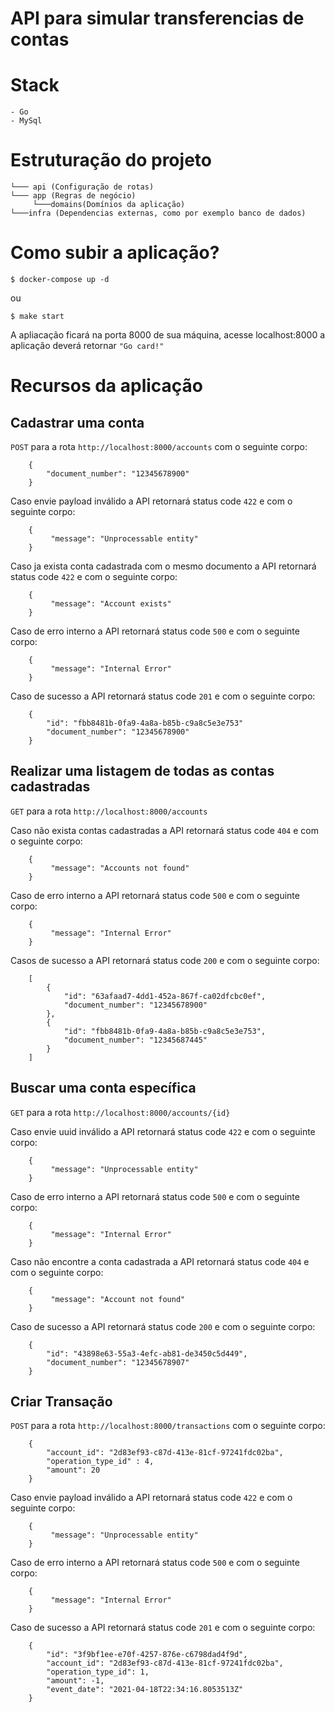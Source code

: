 # API para simular transferencias de contas

# Stack
    - Go
    - MySql

# Estruturação do projeto
    └─── api (Configuração de rotas)
    └─── app (Regras de negócio)
         └───domains(Domínios da aplicação)
    └───infra (Dependencias externas, como por exemplo banco de dados)

# Como subir a aplicação?
```shell
$ docker-compose up -d
```
ou
```shell
$ make start
```

A apliacação ficará na porta 8000 de sua máquina, acesse localhost:8000 a aplicação deverá retornar `"Go card!"`

# Recursos da aplicação

## Cadastrar uma conta
`POST` para a rota `http://localhost:8000/accounts` com o seguinte corpo: 
```
    {
	    "document_number": "12345678900"
    }
```

 Caso envie payload inválido a API retornará status code `422` e com o seguinte corpo: 
```
    {
         "message": "Unprocessable entity"
    }
```

 Caso ja exista conta cadastrada com o mesmo documento a API retornará status code `422` e com o seguinte corpo: 
```
    {
         "message": "Account exists"
    }
```

Caso de erro interno a API retornará status code `500` e com o seguinte corpo:
```
    {
         "message": "Internal Error"
    }
```

Caso de sucesso a API retornará status code `201` e com o seguinte corpo:
```
    {
        "id": "fbb8481b-0fa9-4a8a-b85b-c9a8c5e3e753"
        "document_number": "12345678900"
    }
```

## Realizar uma listagem de todas as contas cadastradas
`GET` para a rota `http://localhost:8000/accounts`

Caso não exista contas cadastradas a API retornará status code `404` e com o seguinte corpo: 
```
    {
         "message": "Accounts not found"
    }
```

Caso de erro interno a API retornará status code `500` e com o seguinte corpo:
```
    {
         "message": "Internal Error"
    }
```

Casos de sucesso a API retornará status code `200` e com o seguinte corpo:
```
    [
        {
            "id": "63afaad7-4dd1-452a-867f-ca02dfcbc0ef",
            "document_number": "12345678900"
        },
        {
            "id": "fbb8481b-0fa9-4a8a-b85b-c9a8c5e3e753",
            "document_number": "12345687445"
        }
    ]
```

## Buscar uma conta específica
`GET` para a rota `http://localhost:8000/accounts/{id}`

 Caso envie uuid inválido a API retornará status code `422` e com o seguinte corpo: 
```
    {
         "message": "Unprocessable entity"
    }
```

Caso de erro interno a API retornará status code `500` e com o seguinte corpo:
```
    {
         "message": "Internal Error"
    }
```

Caso não encontre a conta cadastrada a API retornará status code `404` e com o seguinte corpo: 
```
    {
         "message": "Account not found"
    }
```

Caso de sucesso a API retornará status code `200` e com o seguinte corpo:
```
    {
        "id": "43898e63-55a3-4efc-ab81-de3450c5d449",
        "document_number": "12345678907"
    }
```

## Criar Transação
`POST` para a rota `http://localhost:8000/transactions` com o seguinte corpo: 
```
    {
        "account_id": "2d83ef93-c87d-413e-81cf-97241fdc02ba",
        "operation_type_id" : 4,
        "amount": 20
    }
```

 Caso envie payload inválido a API retornará status code `422` e com o seguinte corpo: 
```
    {
         "message": "Unprocessable entity"
    }
```

Caso de erro interno a API retornará status code `500` e com o seguinte corpo:
```
    {
         "message": "Internal Error"
    }
```

Caso de sucesso a API retornará status code `201` e com o seguinte corpo:
```
    {
        "id": "3f9bf1ee-e70f-4257-876e-c6798dad4f9d",
        "account_id": "2d83ef93-c87d-413e-81cf-97241fdc02ba",
        "operation_type_id": 1,
        "amount": -1,
        "event_date": "2021-04-18T22:34:16.8053513Z"
    }
```
